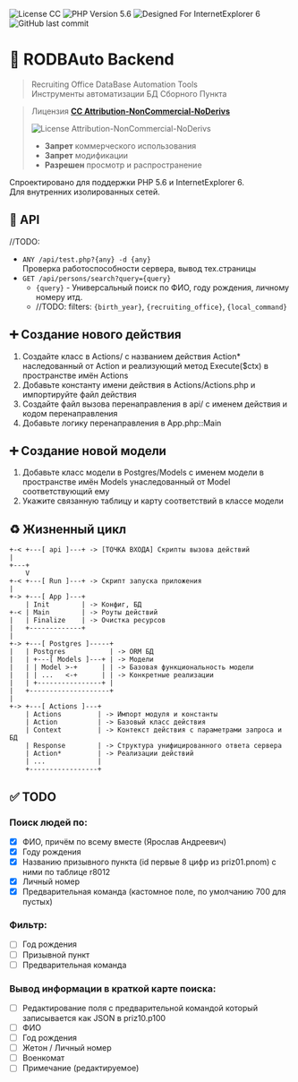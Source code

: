 ![License CC ](https://img.shields.io/badge/LICENSE-CC_BY_NC_ND-%23EF9421?style=flat-square&logo=php)
![PHP Version 5.6](https://img.shields.io/badge/PHP-5.6-%23777BB4?style=flat-square&logo=php)
![Designed For InternetExplorer 6](https://img.shields.io/badge/BROWSER-IE6-%230076D6?style=flat-square&logo=Internet-Explorer)
![GitHub last commit](https://img.shields.io/github/last-commit/jkulvichs-sandbox/rodbauto?style=flat-square)

# 🏢 RODBAuto Backend

> Recruiting Office DataBase Automation Tools  
> Инструменты автоматизации БД Сборного Пункта

> Лицензия **[СС Attribution-NonCommercial-NoDerivs](LICENSE)**
>
> ![License Attribution-NonCommercial-NoDerivs](https://licensebuttons.net/l/by-nc-nd/3.0/88x31.png)
> - **Запрет** коммерческого использования
> - **Запрет** модификации
> - **Разрешен** просмотр и распространение

Спроектировано для поддержки PHP 5.6 и InternetExplorer 6.  
Для внутренних изолированных сетей.

## 🔌 API

//TODO:

- `ANY /api/test.php?{any} -d {any}`  
  Проверка работоспособности сервера, вывод тех.страницы
- `GET /api/persons/search?query={query}`
    - `{query}` - Универсальный поиск по ФИО, году рождения, личному номеру итд.
    - //TODO: filters: `{birth_year}`, `{recruiting_office}`, `{local_command}`

## ➕ Создание нового действия

1. Создайте класс в Actions/ с названием действия Action*
   наследованный от Action и реализующий метод Execute($ctx)
   в пространстве имён Actions
2. Добавьте константу имени действия в Actions/Actions.php и импортируйте файл действия
3. Создайте файл вызова перенаправления в api/ с именем действия и кодом перенаправления
4. Добавьте логику перенаправления в App.php::Main

## ➕ Создание новой модели

1. Добавьте класс модели в Postgres/Models с именем модели в пространстве имён Models унаследованный от Model
   соответствующий ему
2. Укажите связанную таблицу и карту соответствий в классе модели

## ♻ Жизненный цикл

```
+-< +---[ api ]---+ -> [ТОЧКА ВХОДА] Скрипты вызова действий
|
+---+
    V
+-< +---[ Run ]---+ -> Скрипт запуска приложения
|
+-> +---[ App ]---+
    | Init        | -> Конфиг, БД
+-< | Main        | -> Роуты действий
|   | Finalize    | -> Очистка ресурсов
|   +-------------+
|     
+-> +---[ Postgres ]-----+
|   | Postgres           | -> ORM БД
|   | +---[ Models ]---+ | -> Модели
|   | | Model >-+      | | -> Базовая функциональность модели
|   | | ...   <-+      | | -> Конкретные реализации
|   | +----------------+ |
|   +--------------------+
|
+-> +---[ Actions ]---+
    | Actions         | -> Импорт модуля и константы
    | Action          | -> Базовый класс действия
    | Context         | -> Контекст действия с параметрами запроса и БД
    | Response        | -> Структура унифицированного ответа сервера
    | Action*         | -> Реализации действий
    | ...             |
    +-----------------+
```

## ✅ TODO

### Поиск людей по:

- [X] ФИО, причём по всему вместе (Ярослав Андреевич)
- [X] Году рождения
- [X] Названию призывного пункта (id первые 8 цифр из priz01.pnom)
  с ними по таблице r8012
- [X] Личный номер
- [X] Предварительная команда (кастомное поле, по умолчанию 700 для пустых)

### Фильтр:

- [ ] Год рождения
- [ ] Призывной пункт
- [ ] Предварительная команда

### Вывод информации в краткой карте поиска:

- [ ] Редактирование поля с предварительной командой который записывается как JSON в priz10.p100
- [ ] ФИО
- [ ] Год рождения
- [ ] Жетон / Личный номер
- [ ] Военкомат
- [ ] Примечание (редактируемое)
